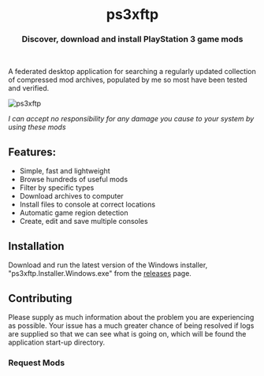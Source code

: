<h1 align="center">ps3xftp</h1>

<h3 align="center">Discover, download and install PlayStation 3 game mods</h3>
<div align="center">
</div>
<br />

A federated desktop application for searching a regularly updated collection of compressed mod archives, populated by me so most have been tested and verified.

![ps3xftp](https://github.com/HerbL27/ps3xftp/blob/master/Screenshot.png?raw=true)

*I can accept no responsibility for any damage you cause to your system by using these mods*

## Features:
* Simple, fast and lightweight
* Browse hundreds of useful mods
* Filter by specific types
* Download archives to computer
* Install files to console at correct locations
* Automatic game region detection
* Create, edit and save multiple consoles

## Installation
Download and run the latest version of the Windows installer, "ps3xftp.Installer.Windows.exe" from the [releases](https://github.com/HerbL27/ps3xftp/releases/latest) page.

## Contributing
Please supply as much information about the problem you are experiencing as possible. Your issue has a much greater chance of being resolved if logs are supplied so that we can see what is going on, which will be found the application start-up directory.

### Request Mods